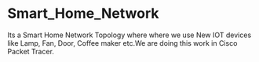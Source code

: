 # Smart_Home_Network
Its a Smart Home Network Topology where where we  use New IOT devices like Lamp, Fan, Door, Coffee maker etc.We are doing this work in Cisco Packet Tracer. 
